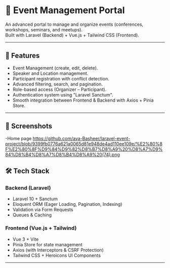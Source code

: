 # 🎯 Event Management Portal  

An advanced portal to manage and organize events (conferences, workshops, seminars, and meetups).  
Built with Laravel (Backend) + Vue.js + Tailwind CSS (Frontend).  

---

## 🚀 Features  
- Event Management (create, edit, delete).  
- Speaker and Location management.  
- Participant registration with conflict detection.  
- Advanced filtering, search, and pagination.  
- Role-based access (Organizer – Participant).  
- Authentication system using "Laravel Sanctum".  
- Smooth integration between Frontend & Backend with Axios + Pinia Store.  

---
## 📸 Screenshots
-Home page https://github.com/aya-Basheer/laravel-event-project/blob/9399fb0776a621a0065d81e948de4ad110ee109e/%E2%80%8F%E2%80%8F%D9%84%D9%82%D8%B7%D8%A9%20%D8%A7%D9%84%D8%B4%D8%A7%D8%B4%D8%A9%20(74).png




## 🛠️ Tech Stack  

### Backend (Laravel)  
- Laravel 10 + Sanctum  
- Eloquent ORM (Eager Loading, Pagination, Indexing)  
- Validation via Form Requests  
- Queues & Caching  

### Frontend (Vue.js + Tailwind)  
- Vue 3 + Vite  
- Pinia Store for state management  
- Axios (with Interceptors & CSRF Protection)  
- Tailwind CSS + Heroicons UI Components  

---



